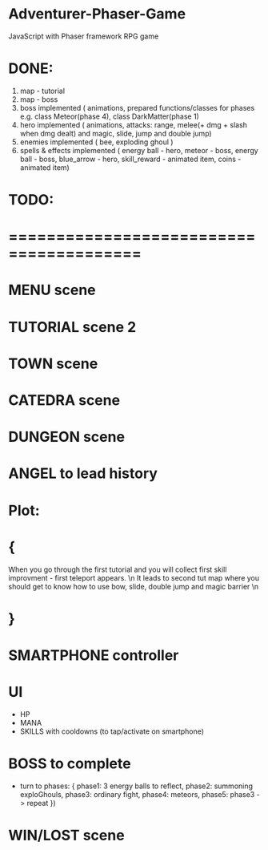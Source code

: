 # Adventurer-Phaser-Game
JavaScript with Phaser framework RPG game

# DONE:
 1. map - tutorial
 2. map - boss
 3. boss implemented (
    animations,
    prepared functions/classes for phases e.g. class Meteor(phase 4), class DarkMatter(phase 1)
 4. hero implemented (
    animations,
    attacks: range, melee(+ dmg + slash when dmg dealt) and magic,
    slide, jump and double jump)
 5. enemies implemented (
    bee,
    exploding ghoul )
 6. spells & effects implemented (
    energy ball - hero,
    meteor - boss,
    energy ball - boss,
    blue_arrow - hero,
    skill_reward - animated item,
    coins - animated item)
    
# TODO:
# ========================================
# MENU scene
# TUTORIAL scene 2
# TOWN scene
# CATEDRA scene
# DUNGEON scene
# ANGEL to lead history
# Plot:
# {
 When you go through the first tutorial and you will collect first skill improvment - first teleport appears. \n
 It leads to second tut map where you should get to know how to use bow, slide, double jump and magic barrier \n
 
# }
# SMARTPHONE controller
# UI
 - HP
 - MANA
 - SKILLS with cooldowns (to tap/activate on smartphone)
# BOSS to complete
 - turn to phases:
   {
      phase1: 3 energy balls to reflect,
      phase2: summoning exploGhouls,
      phase3: ordinary fight,
      phase4: meteors,
      phase5: phase3 -> repeat
    })
# WIN/LOST scene
